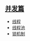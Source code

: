 ## [并发篇](/concurrency/)

* [线程](/all/concurrency_01_线程)
* [线程池](/all/concurrency_02_线程池)
* [锁机制](/all/concurrency_03_锁机制)
